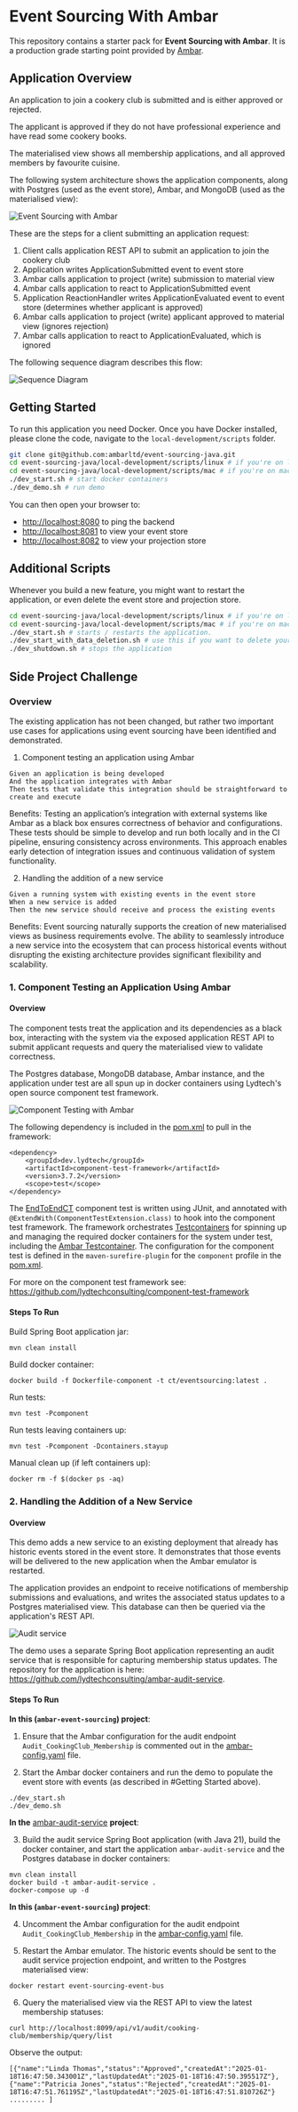 # Event Sourcing With Ambar

This repository contains a starter pack for **Event Sourcing with Ambar**.  It is a production grade starting point provided by [Ambar](https://ambar.cloud/).

## Application Overview

An application to join a cookery club is submitted and is either approved or rejected.

The applicant is approved if they do not have professional experience and have read some cookery books.

The materialised view shows all membership applications, and all approved members by favourite cuisine.

The following system architecture shows the application components, along with Postgres (used as the event store), Ambar, and MongoDB (used as the materialised view):

![Event Sourcing with Ambar](resources/ambar-event-sourcing.png)

These are the steps for a client submitting an application request:

1. Client calls application REST API to submit an application to join the cookery club
2. Application writes ApplicationSubmitted event to event store
3. Ambar calls application to project (write) submission to material view
4. Ambar calls application to react to ApplicationSubmitted event
5. Application ReactionHandler writes ApplicationEvaluated event to event store (determines whether applicant is approved)
6. Ambar calls application to project (write) applicant approved to material view (ignores rejection)
7. Ambar calls application to react to ApplicationEvaluated, which is ignored

The following sequence diagram describes this flow:

![Sequence Diagram](resources/ambar-flow-seq.png)

## Getting Started

To run this application you need Docker. Once you have Docker installed, please clone the code, navigate to the `local-development/scripts` folder.

```bash
git clone git@github.com:ambarltd/event-sourcing-java.git
cd event-sourcing-java/local-development/scripts/linux # if you're on linux
cd event-sourcing-java/local-development/scripts/mac # if you're on mac
./dev_start.sh # start docker containers
./dev_demo.sh # run demo
```

You can then open your browser to:
- [http://localhost:8080](http://localhost:8080) to ping the backend
- [http://localhost:8081](http://localhost:8081) to view your event store
- [http://localhost:8082](http://localhost:8082) to view your projection store

## Additional Scripts

Whenever you build a new feature, you might want to restart the application, or even delete the event store and projection store.

```bash
cd event-sourcing-java/local-development/scripts/linux # if you're on linux
cd event-sourcing-java/local-development/scripts/mac # if you're on mac
./dev_start.sh # starts / restarts the application.
./dev_start_with_data_deletion.sh # use this if you want to delete your existing event store, and projection db, and restart fresh.
./dev_shutdown.sh # stops the application
```

## Side Project Challenge

### Overview

The existing application has not been changed, but rather two important use cases for applications using event sourcing have been identified and demonstrated.

1. Component testing an application using Ambar
```
Given an application is being developed
And the application integrates with Ambar
Then tests that validate this integration should be straightforward to create and execute
```
Benefits: Testing an application’s integration with external systems like Ambar as a black box ensures correctness of behavior and configurations. These tests should be simple to develop and run both locally and in the CI pipeline, ensuring consistency across environments. This approach enables early detection of integration issues and continuous validation of system functionality.

2. Handling the addition of a new service
```
Given a running system with existing events in the event store
When a new service is added
Then the new service should receive and process the existing events
```
Benefits: Event sourcing naturally supports the creation of new materialised views as business requirements evolve. The ability to seamlessly introduce a new service into the ecosystem that can process historical events without disrupting the existing architecture provides significant flexibility and scalability.

### 1. Component Testing an Application Using Ambar

#### Overview

The component tests treat the application and its dependencies as a black box, interacting with the system via the exposed application REST API to submit applicant requests and query the materialised view to validate correctness.

The Postgres database, MongoDB database, Ambar instance, and the application under test are all spun up in docker containers using Lydtech's open source component test framework.

![Component Testing with Ambar](resources/ambar-component-test.png)

The following dependency is included in the [pom.xml](pom.xml) to pull in the framework:
```
<dependency>
    <groupId>dev.lydtech</groupId>
    <artifactId>component-test-framework</artifactId>
    <version>3.7.2</version>
    <scope>test</scope>
</dependency>
```

The [EndToEndCT](src/test/java/eventsourcing/component/EndToEndCT.java) component test is written using JUnit, and annotated with `@ExtendWith(ComponentTestExtension.class)` to hook into the component test framework.  The framework orchestrates [Testcontainers](https://testcontainers.com) for spinning up and managing the required docker containers for the system under test, including the [Ambar Testcontainer](https://github.com/lydtechconsulting/component-test-framework/blob/v3.7.2/src/main/java/dev/lydtech/component/framework/management/TestcontainersManager.java#L733).  The configuration for the component test is defined in the `maven-surefire-plugin` for the `component` profile in the [pom.xml](pom.xml). 

For more on the component test framework see: https://github.com/lydtechconsulting/component-test-framework

#### Steps To Run

Build Spring Boot application jar:
```
mvn clean install
```

Build docker container:
```
docker build -f Dockerfile-component -t ct/eventsourcing:latest .
```

Run tests:
```
mvn test -Pcomponent
```

Run tests leaving containers up:
```
mvn test -Pcomponent -Dcontainers.stayup
```

Manual clean up (if left containers up):
```
docker rm -f $(docker ps -aq)
```

### 2. Handling the Addition of a New Service

#### Overview

This demo adds a new service to an existing deployment that already has historic events stored in the event store. It demonstrates that those events will be delivered to the new application when the Ambar emulator is restarted.

The application provides an endpoint to receive notifications of membership submissions and evaluations, and writes the associated status updates to a Postgres materialised view.  This database can then be queried via the application's REST API.

![Audit service](resources/ambar-audit-application.png)

The demo uses a separate Spring Boot application representing an audit service that is responsible for capturing membership status updates.  The repository for the application is here:
https://github.com/lydtechconsulting/ambar-audit-service.

#### Steps To Run

**In this (`ambar-event-sourcing`) project**:

1. Ensure that the Ambar configuration for the audit endpoint `Audit_CookingClub_Membership` is commented out in the [ambar-config.yaml](https://github.com/lydtechconsulting/ambar-event-sourcing/blob/main/local-development/ambar-config.yaml#L48) file.

2. Start the Ambar docker containers and run the demo to populate the event store with events (as described in #Getting Started above).
```
./dev_start.sh
./dev_demo.sh
```

**In the** [ambar-audit-service](https://github.com/lydtechconsulting/ambar-audit-service) **project**:

3. Build the audit service Spring Boot application (with Java 21), build the docker container, and start the application `ambar-audit-service` and the Postgres database in docker containers:
```
mvn clean install
docker build -t ambar-audit-service .
docker-compose up -d
```

**In this (`ambar-event-sourcing`) project**:

4. Uncomment the Ambar configuration for the audit endpoint `Audit_CookingClub_Membership` in the [ambar-config.yaml](https://github.com/lydtechconsulting/ambar-event-sourcing/blob/main/local-development/ambar-config.yaml#L48) file.

5. Restart the Ambar emulator.  The historic events should be sent to the audit service projection endpoint, and written to the Postgres materialised view:
```
docker restart event-sourcing-event-bus
```

6. Query the materialised view via the REST API to view the latest membership statuses:
```
curl http://localhost:8099/api/v1/audit/cooking-club/membership/query/list
```
Observe the output:
```
[{"name":"Linda Thomas","status":"Approved","createdAt":"2025-01-18T16:47:50.343001Z","lastUpdatedAt":"2025-01-18T16:47:50.395517Z"},{"name":"Patricia Jones","status":"Rejected","createdAt":"2025-01-18T16:47:51.761195Z","lastUpdatedAt":"2025-01-18T16:47:51.810726Z"} ......... ]
```
